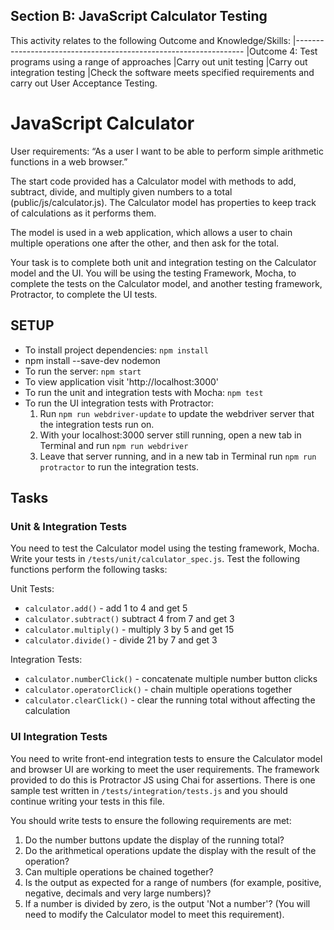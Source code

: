 ## Section B: JavaScript Calculator Testing

This activity relates to the following Outcome and Knowledge/Skills:
|-----------------------------------------------------------------
|Outcome 4: Test programs using a range of approaches
|Carry out unit testing
|Carry out integration testing
|Check the software meets specified requirements and carry out User Acceptance Testing.

# JavaScript Calculator

User requirements:
“As a user I want to be able to perform simple arithmetic functions in a web browser.”

The start code provided has a Calculator model with methods to add, subtract, divide, and multiply given numbers to a total (public/js/calculator.js). The Calculator model has properties to keep track of calculations as it performs them.

The model is used in a web application, which allows a user to chain multiple operations one after the other, and then ask for the total.

Your task is to complete both unit and integration testing on the Calculator model and the UI. You will be using the testing Framework, Mocha, to complete the tests on the Calculator model, and another testing framework, Protractor, to complete the UI tests.

## SETUP

- To install project dependencies: `npm install`
- npm install --save-dev nodemon
- To run the server: `npm start`
- To view application visit 'http://localhost:3000'
- To run the unit and integration tests with Mocha: `npm test`
- To run the UI integration tests with Protractor:
  1. Run `npm run webdriver-update` to update the webdriver server that the integration tests run on.
  2. With your localhost:3000 server still running, open a new tab in Terminal and run `npm run webdriver`
  3. Leave that server running, and in a new tab in Terminal run `npm run protractor` to run the integration tests.

## Tasks

### Unit & Integration Tests

You need to test the Calculator model using the testing framework, Mocha. Write your tests in `/tests/unit/calculator_spec.js`. Test the following functions perform the following tasks:

Unit Tests:

- `calculator.add()` - add 1 to 4 and get 5
- `calculator.subtract()` subtract 4 from 7 and get 3
- `calculator.multiply()` - multiply 3 by 5 and get 15
- `calculator.divide()` - divide 21 by 7 and get 3

Integration Tests:

- `calculator.numberClick()` - concatenate multiple number button clicks
- `calculator.operatorClick()` - chain multiple operations together
- `calculator.clearClick()` - clear the running total without affecting the calculation

### UI Integration Tests

You need to write front-end integration tests to ensure the Calculator model and browser UI are working to meet the user requirements. The framework provided to do this is Protractor JS using Chai for assertions. There is one sample test written in `/tests/integration/tests.js` and you should continue writing your tests in this file.

You should write tests to ensure the following requirements are met:

1. Do the number buttons update the display of the running total?
2. Do the arithmetical operations update the display with the result of the operation?
3. Can multiple operations be chained together?
4. Is the output as expected for a range of numbers (for example, positive, negative, decimals and very large numbers)?
5. If a number is divided by zero, is the output 'Not a number'? (You will need to modify the Calculator model to meet this requirement).
